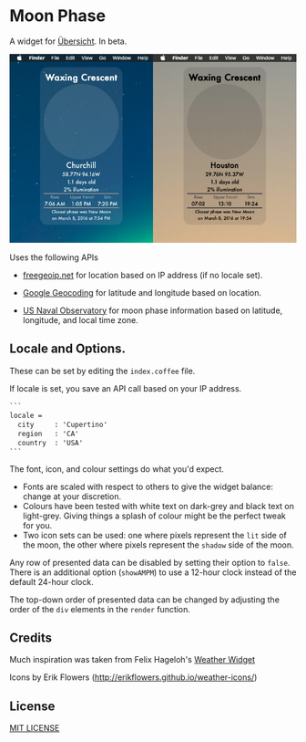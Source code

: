 # Moon Phase
A widget for [Übersicht](http://tracesof.net/uebersicht/).  In beta.

![Screenshot](screenshot.jpg)

Uses the following APIs
* [freegeoip.net](http://freegeoip.net)
  for location based on IP address (if no locale set).

* [Google Geocoding](https://developers.google.com/maps/documentation/geocoding/intro)
  for latitude and longitude based on location.

* [US Naval Observatory](http://www.usno.navy.mil/USNO/astronomical-applications)
  for moon phase information based on latitude, longitude, and local time zone.

## Locale and Options.
These can be set by editing the `index.coffee` file.

If locale is set, you save an API call based on your IP address.

    ```
    locale =
      city     : 'Cupertino'
      region   : 'CA'
      country  : 'USA'
    ```

The font, icon, and colour settings do what you'd expect.
* Fonts are scaled with respect to others to give the widget balance: change at your discretion.
* Colours have been tested with white text on dark-grey and black text on light-grey. Giving things a
splash of colour might be the perfect tweak for you.
* Two icon sets can be used: one where pixels represent the `lit` side of the moon, the other where
pixels represent the `shadow` side of the moon.

Any row of presented data can be disabled by setting their option to `false`. There is an additional
option (`showAMPM`) to use a 12-hour clock instead of the default 24-hour clock.

The top-down order of presented data can be changed by adjusting the order of the `div` elements in the
`render` function.

## Credits
Much inspiration was taken from Felix Hageloh's [Weather Widget](http://github.com/felixhageloh/weather-widget)

Icons by Erik Flowers (http://erikflowers.github.io/weather-icons/)

## License
[MIT LICENSE](https://github.com/joecreighton/moon-phase/blob/master/LICENSE)
